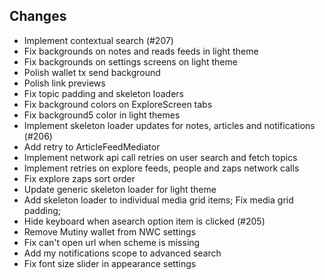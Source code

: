 ## Changes
- Implement contextual search (#207)
- Fix backgrounds on notes and reads feeds in light theme
- Fix backgrounds on settings screens on light theme
- Polish wallet tx send background
- Polish link previews
- Fix topic padding and skeleton loaders
- Fix background colors on ExploreScreen tabs
- Fix background5 color in light themes
- Implement skeleton loader updates for notes, articles and notifications (#206)
- Add retry to ArticleFeedMediator
- Implement network api call retries on user search and fetch topics
- Implement retries on explore feeds, people and zaps network calls
- Fix explore zaps sort order
- Update generic skeleton loader for light theme
- Add skeleton loader to individual media grid items; Fix media grid padding;
- Hide keyboard when asearch option item is clicked (#205)
- Remove Mutiny wallet from NWC settings
- Fix can't open url when scheme is missing
- Add my notifications scope to advanced search
- Fix font size slider in appearance settings
